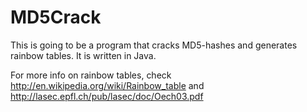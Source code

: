 MD5Crack
=========
This is going to be a program that cracks MD5-hashes and generates rainbow tables. It is written in Java.

For more info on rainbow tables, check http://en.wikipedia.org/wiki/Rainbow_table and http://lasec.epfl.ch/pub/lasec/doc/Oech03.pdf
